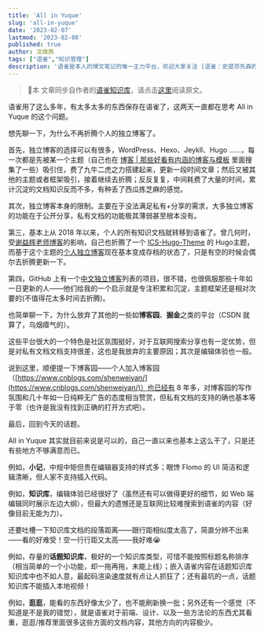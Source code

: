 ```yaml
---
title: 'All in Yuque'
slug: 'all-in-yuque'
date: '2023-02-07'
lastmod: '2023-02-08'
published: true
author: 沈维燕
tags: ["语雀","知识管理"]
description: '语雀是本人的博文笔记的唯一主力平台，欢迎大家关注 [语雀：史提芬先森的云端知识库](https://www.yuque.com/shenweiyan)。'
---
```


> 📢本 文章同步自作者的[语雀知识库](https://www.yuque.com/shenweiyan/)，请点击[这里](https://www.yuque.com/shenweiyan/mind/all-in-yuque)阅读原文。

语雀用了这么多年，有太多太多的东西保存在语雀了，这两天一直都在思考 All in Yuque 的这个问题。

想先聊一下，为什么不再折腾个人的独立博客了。

首先，独立博客的选择可以有很多，WordPress、Hexo、Jeykll、Hugo ......，每一次都是先被某一个主题（自己也在 [博客 | 那些好看有内涵的博客与模板](https://www.yuque.com/shenweiyan/wow/qzt4ul?view=doc_embed) 里面搜集了一些）吸引住，费了九牛二虎之力搭建起来，更新一段时间文章；然后又被其他的主题或者框架吸引，接着继续去折腾；反反复复，中间耗费了大量的时间，累计沉淀的文档知识反而不多，有种丢了西瓜拣芝麻的感觉。

其次，独立博客本身的限制。主要在于没法满足私有+分享的需求，大多独立博客的功能在于公开分享，私有文档的功能极其薄弱甚至根本没有。

第三，基本上从 2018 年以来，个人的所有知识文档就转移到语雀了。曾几何时，受[谢益辉老师博客](https://yihui.org/)的影响，自己也折腾了一个 [ICS-Hugo-Theme](https://github.com/shenweiyan/ICS-Hugo-Theme) 的 Hugo主题，而基于这个主题的[个人独立博客](https://www.shumlab.com/)现在基本变成存档的状态了，只是有空的时候会偶尔去折腾更新一下。

第四，GitHub 上有一个[中文独立博客](https://github.com/timqian/chinese-independent-blogs)列表的项目，很不错，也很佩服那些十年如一日更新的人——他们给我的一个启示就是专注积累和沉淀，主题框架还是相对次要的(不值得花太多时间去折腾)。

也简单聊一下，为什么放弃了其他的一些如**博客园**、**掘金**之类的平台（CSDN 就算了，乌烟瘴气的）。

这些平台很大的一个特色是社区氛围挺好，对于互联网搜索分享也有一定优势，但是对私有文档文档支持很差，这也是我放弃的主要原因；其次是编辑体验也一般。

说到这里，顺便提一下博客园——个人加入博客园（[https://www.cnblogs.com/shenweiyan/](https://www.cnblogs.com/shenweiyan/)）也已经有 8 年多，对博客园的写作氛围和几十年如一日纯粹无广告的态度相当赞赏，但私有文档的支持的确也基本等于零（也许是我没有找到正确的打开方式吧）。

最后，回到今天的话题。

All in Yuque 其实就目前来说是可以的，自己一直以来也基本上这么干了，只是还有些地方不够满意而已。

例如，**小记**，中规中矩但贵在编辑器支持的样式多；眼馋 Flomo 的 UI 简洁和逻辑清晰，但人家不支持插入代码。

例如，**知识库**，编辑体验已经很好了（虽然还有可以做得更好的细节，如 Web 端编辑同时展示左边大纲），但最大的遗憾还是互联网比较难搜索到语雀的内容（好像目前无能为力）。

还要吐槽一下知识库文档的段落距离——跟行距相似度太高了，简直分辨不出来——看的好难受！空一行行距又太高——我好难😭

例如，存量的**话题知识库**，极好的一个知识库类型，可惜不能按照标题名称排序（相当简单的一个小功能，却一拖再拖，未能上线）；嵌入语雀内容在话题知识库知识库中也不如人意，最起码渲染速度就有点让人抓狂了；还有最坑的一点，话题知识库不能插入本地视频！

例如，**逛逛**，能看的东西好像太少了，也不能刷新换一批；另外还有一个感觉（不知道是不是我的错觉），就是语雀对于前端、设计、以及一些方法论的东西尤其看重，逛逛/推荐里面很多这些方面的文档内容，其他方向的内容极少。
